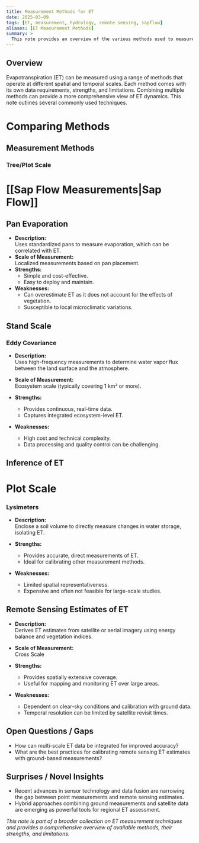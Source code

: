 ```yaml
---
title: Measurement Methods for ET
date: 2025-03-09
tags: [ET, measurement, hydrology, remote sensing, sapflow]
aliases: [ET Measurement Methods]
summary: >
  This note provides an overview of the various methods used to measure evapotranspiration (ET), from sap flow measurements to remote sensing estimates. It describes each method's scale, data availability, strengths, and weaknesses to guide users in selecting a suitable approach.
---
```


## Overview
Evapotranspiration (ET) can be measured using a range of methods that operate at different spatial and temporal scales. Each method comes with its own data requirements, strengths, and limitations. Combining multiple methods can provide a more comprehensive view of ET dynamics. This note outlines several commonly used techniques.
# Comparing Methods

## Measurement Methods

### Tree/Plot Scale

# [[Sap Flow Measurements|Sap Flow]]

## Pan Evaporation
- **Description:**  
  Uses standardized pans to measure evaporation, which can be correlated with ET.
- **Scale of Measurement:**  
  Localized measurements based on pan placement.
- **Strengths:**  
  - Simple and cost-effective.
  - Easy to deploy and maintain.
- **Weaknesses:**  
  - Can overestimate ET as it does not account for the effects of vegetation.
  - Susceptible to local microclimatic variations.

## Stand Scale
### Eddy Covariance
- **Description:**  
  Uses high-frequency measurements to determine water vapor flux between the land surface and the atmosphere.
- **Scale of Measurement:**  
  Ecosystem scale (typically covering 1 km² or more).

- **Strengths:**  
  - Provides continuous, real-time data.
  - Captures integrated ecosystem-level ET.
- **Weaknesses:**  
  - High cost and technical complexity.
  - Data processing and quality control can be challenging.


## Inference of ET


# Plot Scale

### Lysimeters
- **Description:**  
  Enclose a soil volume to directly measure changes in water storage, isolating ET.

- **Strengths:**  
  - Provides accurate, direct measurements of ET.
  - Ideal for calibrating other measurement methods.
- **Weaknesses:**  
  - Limited spatial representativeness.
  - Expensive and often not feasible for large-scale studies.



## Remote Sensing Estimates of ET
- **Description:**  
  Derives ET estimates from satellite or aerial imagery using energy balance and vegetation indices.
- **Scale of Measurement:**  
  Cross Scale

- **Strengths:**  
  - Provides spatially extensive coverage.
  - Useful for mapping and monitoring ET over large areas.
- **Weaknesses:**  
  - Dependent on clear-sky conditions and calibration with ground data.
  - Temporal resolution can be limited by satellite revisit times.





## Open Questions / Gaps
- How can multi-scale ET data be integrated for improved accuracy?
- What are the best practices for calibrating remote sensing ET estimates with ground-based measurements?

## Surprises / Novel Insights
- Recent advances in sensor technology and data fusion are narrowing the gap between point measurements and remote sensing estimates.
- Hybrid approaches combining ground measurements and satellite data are emerging as powerful tools for regional ET assessment.

*This note is part of a broader collection on ET measurement techniques and provides a comprehensive overview of available methods, their strengths, and limitations.*
